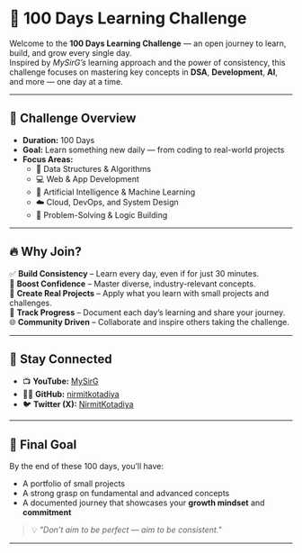  
# 🚀 100 Days Learning Challenge

Welcome to the **100 Days Learning Challenge** — an open journey to learn, build, and grow every single day.  
Inspired by *MySirG’s* learning approach and the power of consistency, this challenge focuses on mastering key concepts in **DSA**, **Development**, **AI**, and more — one day at a time.

---

## 📅 Challenge Overview

- **Duration:** 100 Days  
- **Goal:** Learn something new daily — from coding to real-world projects  
- **Focus Areas:**
  - 🧠 Data Structures & Algorithms  
  - 💻 Web & App Development  
  - 🤖 Artificial Intelligence & Machine Learning  
  - ☁️ Cloud, DevOps, and System Design  
  - 🧩 Problem-Solving & Logic Building  

---

## 🔥 Why Join?

✅ **Build Consistency** – Learn every day, even if for just 30 minutes.  
💪 **Boost Confidence** – Master diverse, industry-relevant concepts.  
🧱 **Create Real Projects** – Apply what you learn with small projects and challenges.  
🎯 **Track Progress** – Document each day’s learning and share your journey.  
🌐 **Community Driven** – Collaborate and inspire others taking the challenge.

--- 

## 💬 Stay Connected

- 📺 **YouTube:** [MySirG](https://www.youtube.com/@mysirg-neo)
- 🧑‍💻 **GitHub:** [nirmitkotadiya](https://github.com/nirmitkotadiya) 
- 🐦 **Twitter (X):** [NirmitKotadiya](https://x.com/NirmitKotadiya)

---

## 🏁 Final Goal

By the end of these 100 days, you’ll have:
- A portfolio of small projects  
- A strong grasp on fundamental and advanced concepts  
- A documented journey that showcases your **growth mindset** and **commitment**

> 💡 _"Don’t aim to be perfect — aim to be consistent."_  

---
 
